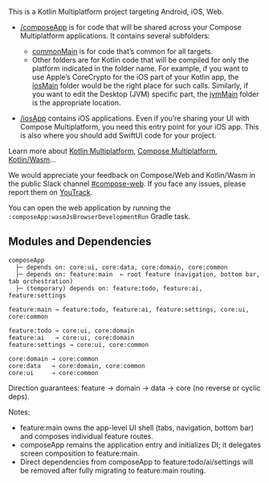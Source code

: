 This is a Kotlin Multiplatform project targeting Android, iOS, Web.

* [/composeApp](./composeApp/src) is for code that will be shared across your Compose Multiplatform applications.
  It contains several subfolders:
  - [commonMain](./composeApp/src/commonMain/kotlin) is for code that’s common for all targets.
  - Other folders are for Kotlin code that will be compiled for only the platform indicated in the folder name.
    For example, if you want to use Apple’s CoreCrypto for the iOS part of your Kotlin app,
    the [iosMain](./composeApp/src/iosMain/kotlin) folder would be the right place for such calls.
    Similarly, if you want to edit the Desktop (JVM) specific part, the [jvmMain](./composeApp/src/jvmMain/kotlin)
    folder is the appropriate location.

* [/iosApp](./iosApp/iosApp) contains iOS applications. Even if you’re sharing your UI with Compose Multiplatform,
  you need this entry point for your iOS app. This is also where you should add SwiftUI code for your project.


Learn more about [Kotlin Multiplatform](https://www.jetbrains.com/help/kotlin-multiplatform-dev/get-started.html),
[Compose Multiplatform](https://github.com/JetBrains/compose-multiplatform/#compose-multiplatform),
[Kotlin/Wasm](https://kotl.in/wasm/)…

We would appreciate your feedback on Compose/Web and Kotlin/Wasm in the public Slack channel [#compose-web](https://slack-chats.kotlinlang.org/c/compose-web).
If you face any issues, please report them on [YouTrack](https://youtrack.jetbrains.com/newIssue?project=CMP).

You can open the web application by running the `:composeApp:wasmJsBrowserDevelopmentRun` Gradle task.

## Modules and Dependencies

```
composeApp
  ├─ depends on: core:ui, core:data, core:domain, core:common
  ├─ depends on: feature:main  ← root feature (navigation, bottom bar, tab orchestration)
  ├─ (temporary) depends on: feature:todo, feature:ai, feature:settings

feature:main → feature:todo, feature:ai, feature:settings, core:ui, core:common

feature:todo → core:ui, core:domain
feature:ai   → core:ui, core:domain
feature:settings → core:ui, core:common

core:domain → core:common
core:data   → core:domain, core:common
core:ui     → core:common
```

Direction guarantees: feature → domain → data → core (no reverse or cyclic deps).

Notes:
- feature:main owns the app-level UI shell (tabs, navigation, bottom bar) and composes individual feature routes.
- composeApp remains the application entry and initializes DI; it delegates screen composition to feature:main.
- Direct dependencies from composeApp to feature:todo/ai/settings will be removed after fully migrating to feature:main routing.